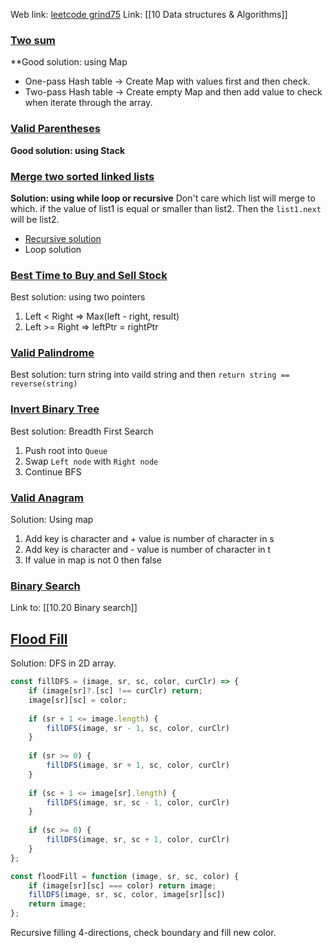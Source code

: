Web link: [leetcode grind75](https://www.techinterviewhandbook.org/grind75)
Link: [[10 Data structures & Algorithms]]
### [Two sum](https://leetcode.com/problems/two-sum)
**Good solution: using Map
   - One-pass Hash table -> Create Map with values first and then check.
   - Two-pass Hash table -> Create empty Map and then add value to check when iterate through the array.
### [Valid Parentheses](https://leetcode.com/problems/valid-parentheses)
**Good solution: using Stack**
### [Merge two sorted linked lists](https://leetcode.com/problems/merge-two-sorted-lists/)
**Solution: using while loop or recursive**
Don't care which list will merge to which. if the value of list1 is equal or smaller than list2. Then the `list1.next` will be list2.
- [Recursive solution](https://authorslog.com/blog/oXmSPEGRc3?title=21-merge-two-sorted-lists)
- Loop solution
### [Best Time to Buy and Sell Stock](https://leetcode.com/problems/best-time-to-buy-and-sell-stock)
Best solution: using two pointers
1. Left < Right  => Max(left - right, result)
2. Left >= Right => leftPtr = rightPtr
### [Valid Palindrome](https://leetcode.com/problems/valid-palindrome)
Best solution: turn string into vaild string and then 
`return string == reverse(string)`
### [Invert Binary Tree](https://leetcode.com/problems/invert-binary-tree)
Best solution: Breadth First Search
1. Push root into `Queue`
2. Swap `Left node` with `Right node`
3. Continue BFS
### [Valid Anagram](https://leetcode.com/problems/valid-anagram)
Solution: Using map
1. Add key is character and + value is number of character in s 
2. Add key is character and - value is number of character in t
3. If value in map is not 0 then false
### [Binary Search](https://leetcode.com/problems/binary-search)
Link to: [[10.20 Binary search]]
## [Flood Fill](https://leetcode.com/problems/flood-fill)

Solution: DFS in 2D array.
```js
const fillDFS = (image, sr, sc, color, curClr) => {
	if (image[sr]?.[sc] !== curClr) return;
	image[sr][sc] = color;  
	
	if (sr + 1 <= image.length) {
		fillDFS(image, sr - 1, sc, color, curClr)
	}
	
	if (sr >= 0) {
		fillDFS(image, sr + 1, sc, color, curClr)
	}
	
	if (sc + 1 <= image[sr].length) {
		fillDFS(image, sr, sc - 1, color, curClr)
	}
	
	if (sc >= 0) {
		fillDFS(image, sr, sc + 1, color, curClr)
	}
};

const floodFill = function (image, sr, sc, color) {
	if (image[sr][sc] === color) return image;
	fillDFS(image, sr, sc, color, image[sr][sc])
	return image;
};
```
Recursive filling 4-directions, check boundary and fill new color.

















